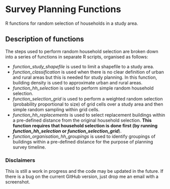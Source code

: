 # Survey Planning Functions

R functions for random selection of households in a study area.

## Description of functions

The steps used to perform random household selection are broken down into a series of functions in separate R scripts, organised as follows:

* *function_study_shapefile* is used to limit a shapefile to a study area.
* *function_classification* is used when there is no clear definition of urban and rural areas but this is needed for study planning. In this function, building density is used to approximate urban and rural areas.
* *function_hh_selection* is used to perform simple random household selection.
* *function_selection_grid* is used to perform a weighted random selection (probability proportional to size) of grid cells over a study area and then simple random sampling within grid cells.
* *function_hh_replacements* is used to select replacement buildings within a pre-defined distance from the original household selection. **This function requires that household selection is done first (by running *function_hh_selection* or *function_selection_grid***).
* *function_organisation_hh_groupings* is used to identify groupings of buildings within a pre-defined distance for the purpose of planning survey timeline. 

### Disclaimers
This is still a work in progress and the code may be updated in the future. If there is a bug on the current GitHub version, just drop me an email with a screenshot.
